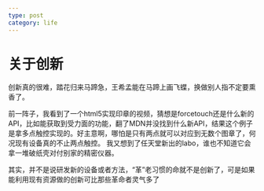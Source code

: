 ```yaml
---
type: post
category: life
---
```

# 关于创新

创新真的很难，踏花归来马蹄急，王希孟能在马蹄上画飞蝶，换做别人指不定要熏香了。

前一阵子，我看到了一个html5实现印章的视频，猜想是forcetouch还是什么新的API，比如能获取到受力面的功能，翻了MDN并没找到什么新API，结果这个例子是拿多点触控实现的。好主意啊，哪怕是只有两点就可以对应到无数个图章了，何况现有设备真的不止两点触控。
我又想到了任天堂新出的labo，谁也不知道它会拿一堆破纸壳对付别家的精密仪器。

其实，并不是说研发新的设备或者方法，“革”老习惯的命就不是创新了，可是如果能利用现有资源做的创新可比那些革命者灵气多了